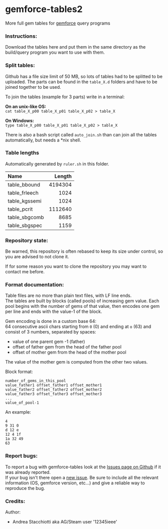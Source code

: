 gemforce-tables2
==========

More full gem tables for [gemforce](https://github.com/gemforce-team/gemforce) query programs


### Instructions:

Download the tables here and put them in the same directory as the build/query program you want to use with them.


### Split tables:

Github has a file size limit of 50 MB, so lots of tables had to be splitted to be uploaded.
The parts can be found in the `table_X.d` folders and have to be joined together to be used.

To join the tables (example for 3 parts) write in a terminal:

**On an unix-like OS:**  
`cat table_X_p00 table_X_p01 table_X_p02 > table_X`

**On Windows:**  
`type table_X_p00 table_X_p01 table_X_p02 > table_X`

There is also a bash script called `auto_join.sh` than can join all the tables automatically, but needs a *nix shell.


### Table lengths

Automatically generated by `ruler.sh` in this folder.

|Name		|Length	|
|:--------------|------:|
|table_bbound	|4194304	|
|table_frleech	|1024	|
|table_kgssemi	|1024	|
|table_pcrit	|1112640	|
|table_sbgcomb	|8685	|
|table_sbgspec	|1159	|


### Repository state:

Be warned, this repository is often rebased to keep its size under control,
so you are advised to not clone it.

If for some reason you want to clone the repository you may want to contact me before.


### Format documentation:

Table files are no more than plain text files, with LF line ends.  
The tables are built by blocks (called pools) of increasing gem value.
Each pool begins with the number of gems of that value, then encodes one gem per line
and ends with the value-1 of the block.

Gem encoding is done in a custom base 64:  
64 consecutive ascii chars starting from `0` (0) and ending at `o` (63)
and consist of 3 numbers, separated by spaces:

* value of one parent gem -1 (father)  
* offset of father gem from the head of the father pool  
* offset of mother gem from the head of the mother pool

The value of the mother gem is computed from the other two values.

Block format:

```
number_of_gems_in_this_pool
value_father1 offset_father1 offset_mother1
value_father2 offset_father2 offset_mother2
value_father3 offset_father3 offset_mother3
...
value_of_pool-1
```

An example:

```
4
9 31 0
d 12 e
12 4 1f
1a 32 49
63
```


### Report bugs:

To report a bug with gemforce-tables look at the
[Issues page on Github](https://github.com/gemforce-team/gemforce-tables/issues) if it was already reported.  
If your bug isn't there open a [new issue](https://github.com/gemforce-team/gemforce-tables/issues/new).
Be sure to include all the relevant information (OS, gemforce version, etc...) and give a reliable way to reproduce the bug.


### Credits:

Author:

* Andrea Stacchiotti aka AG/Steam user '12345ieee'

